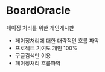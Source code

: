 # BoardOracle

페이징 처리를 위한 개인게시판 
- 페이징처리에 대한 대략적인 흐름 파악 
- 프로젝트 기여도 개인 100%
- 구글검색만 이용 
- 페이징처리 흐름파악
